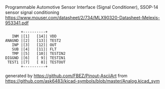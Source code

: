 Programmable Automotive Sensor Interface (Signal Conditioner), SSOP-14
sensor signal conditioning
https://www.mouser.com/datasheet/2/734/MLX90320-Datasheet-Melexis-953341.pdf


	       +----------+
	   INM |[1]   [14]| VDD
	ANAGND |[2]   [13]| TEST2
	   INP |[3]   [12]| OUT
	   SUB |[4]   [11]| FLT
	   TMP |[5]   [10]| TESTIN2
	DIGGND |[6]   [ 9]| TESTIN1
	 TEST1 |[7]   [ 8]| TESTOUT
	       +----------+


generated by https://github.com/FBEZ/Pinout-AsciiArt from https://github.com/ask6483/kicad-symbols/blob/master/Analog.kicad_sym